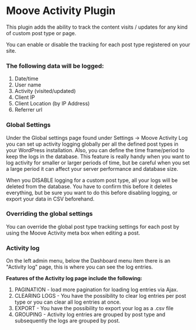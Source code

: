 # Moove Activity Plugin

This plugin adds the ability to track the content visits / updates for any kind of custom post type or page.

You can enable or disable the tracking for each post type registered on your site.

### The following data will be logged:

1.  Date/time
2.  User name
3.  Activity (visited/updated)
4.  Client IP
5.  Client Location (by IP Address)
6.  Referrer url

### Global Settings

Under the Global settings page found under Settings -> Moove Activity Log you can set up activity logging globally per all the defined post types in your WordPress installation. Also, you can define the time frame/period to keep the logs in the database. This feature is really handy when you want to log activity for smaller or larger periods of time, but be careful when you set a large period it can affect your server performance and database size.

When you DISABLE logging for a custom post type, all your logs will be deleted from the database. You have to confirm this before it deletes everything, but be sure you want to do this before disabling logging, or export your data in CSV beforehand.

### Overriding the global settings

You can override the global post type tracking settings for each post by using the Moove Activity meta box when editing a post.

### Activity log

On the left admin menu, below the Dashboard menu item there is an "Activity log" page, this is where you can see the log entries.

**Features of the Activity log page include the following:**

1.  PAGINATION - load more pagination for loading log entries via Ajax.
2.  CLEARING LOGS - You have the possibility to clear log entries per post type or you can clear all log entries at once.
3.  EXPORT - You have the possibility to export your log as a .csv file
4.  GROUPING - Activity log entries are grouped by post type and subsequently the logs are grouped by post.